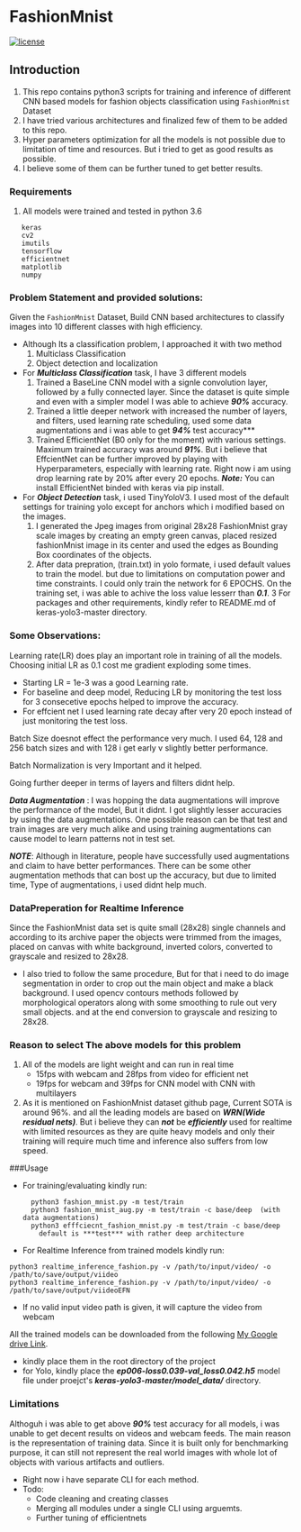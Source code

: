 # FashionMnist 
[![license](https://img.shields.io/github/license/mashape/apistatus.svg)](LICENSE)

## Introduction
1.  This repo contains python3 scripts for training and inference of different CNN based 
 models for fashion objects classification using ```FashionMnist``` Dataset  
 2. I have tried various architectures and finalized few of them to be added to this repo.
 3. Hyper parameters optimization for all the models is not possible due to limitation of time and resources.
 But i tried to get as good results as possible.
 4. I believe some of them can be further tuned to get better results.
 
### Requirements
1. All models were trained and tested in python 3.6      
 ```   Python3
    keras
    cv2
    imutils
    tensorflow
    efficientnet
    matplotlib
    numpy
```

 
 ### Problem Statement and provided solutions:
 Given the ```FashionMnist``` Dataset, Build CNN based architectures to classify images
 into 10 different classes with high efficiency.
 * Although Its a classification problem, I approached it with two method
    1. Multiclass Classification
    2. Object detection and localization 
 * For ***Multiclass Classification*** task, I have 3 different models
    1. Trained a BaseLine CNN model with a signle convolution layer, followed by 
    a fully connected layer. Since the dataset is quite simple and even with a simpler model
    I was able to achieve ***90%*** accuracy.
    2. Trained a little deeper network with increased the number of layers, and filters, used learning rate scheduling, used 
    some data augmentations and i was able to get ***94%*** test accuracy***
    3. Trained EfficientNet (B0 only for the moment) with various settings. Maximum trained accuracy 
    was around ***91%***. But i believe that EffcientNet can be further improved by playing with 
    Hyperparameters, especially with learning rate. Right now i am using drop learning rate by 20% after every 20 epochs.
    ***Note:*** You can install EfficientNet binded with keras via pip install.
 * For ***Object Detection*** task, i used TinyYoloV3. I used most of the default settings for training 
 yolo except for anchors which i modified based on the images. 
    1. I generated the Jpeg images from original 28x28 FashionMnist gray scale images by creating an empty green canvas,
    placed resized fashionMnist image in its center and used the edges as Bounding Box coordinates of
    the objects.
    2. After data prepration, (train.txt) in yolo formate, i used default values to train 
    the model. but due to limitations on computation power and time constraints. I could only
    train the network for 6 EPOCHS. On the training set, i was able to achive the loss value lesserr than
    ***0.1***. 
    3 For packages and other requirements, kindly refer to README.md of keras-yolo3-master directory. 

### Some Observations:
Learning rate(LR) does play an important role in training of all the models. Choosing initial 
LR as 0.1 cost me gradient exploding some times.
* Starting LR = 1e-3 was a good Learning rate.
* For baseline and deep model, Reducing LR by monitoring the test loss for 3 consecetive epochs helped to improve the
accuracy.
* For effcient net I used learning rate decay after very 20 epoch instead of just monitoring the
test loss.

Batch Size doesnot effect the performance very much. I used 64, 128 and 256 batch sizes and 
with 128 i get early v slightly better performance.

Batch Normalization is very Important and it helped.

Going further deeper in terms of layers and filters didnt help. 

***Data Augmentation*** :
I was hopping the data augmentations will improve the performance of the model, But it didnt. I got slightly lesser
accuracies by using the data augmentations.
One possible reason can be that test and train images are very much alike and using training augmentations can cause
model to learn patterns not in test set.

***NOTE***: Although in literature, people have successfully used augmentations and claim to have
better performances. There can be some other augmentation methods that can bost up the accuracy,
but due to limited time, Type of augmentations, i used didnt help much.


### DataPreperation for Realtime Inference
Since the FashionMnist data set is quite small (28x28) single channels and according to its archive paper
the objects were trimmed from the images, placed on canvas with white background, inverted colors, converted to 
grayscale and resized to 28x28.
* I also tried to follow the same procedure, 
But for that i need to do image segmentation in order to crop out the main object and make a black background. I used 
opencv contours methods followed by morphological operators along with some smoothing to rule out very small objects.
and at the end conversion to grayscale and resizing to 28x28.

### Reason to select The above models for this problem
1. All of the models are light weight and can run in real time 
    * 15fps with webcam and 28fps from video for efficient net
    * 19fps for webcam and 39fps for CNN model with CNN with multilayers
2. As it is mentioned on FashionMnist dataset github page, Current SOTA is around 96%.
and all the leading models are based on ***WRN(Wide residual nets)***. But i believe they can ***not*** be 
***efficiently*** used for realtime with limited resources as they are quite heavy models and only their training will require
much time and inference also suffers from low speed. 
 
###Usage
* For training/evaluating kindly run:
  ```shell script
    python3 fashion_mnist.py -m test/train 
    python3 fashion_mnist_aug.py -m test/train -c base/deep  (with data augmentations)
    python3 efffciecnt_fashion_mnist.py -m test/train -c base/deep
      default is ***test*** with rather deep architecture

   ```  
* For Realtime Inference from trained models kindly run:
```shell script
python3 realtime_inference_fashion.py -v /path/to/input/video/ -o /path/to/save/output/viideo
python3 realtime_inference_fashion.py -v /path/to/input/video/ -o /path/to/save/output/viideoEFN
```
   *  If no valid input video path is given, it will capture the video from webcam

All the trained models can be downloaded from the following
[My Google drive Link](https://drive.google.com/drive/folders/1TQLOhaHcTHXYdCyiXYL6vveVDw28s1iz?usp=sharing).
* kindly place them in the root directory of the project 
* for Yolo, kindly place the ***ep006-loss0.039-val_loss0.042.h5*** model file under 
proejct's ***keras-yolo3-master/model_data/*** directory.


### Limitations
Althoguh i was able to get above ***90%*** test accuracy for all models, i was unable to get
decent results on videos and webcam feeds. The main reason is the representation of training data.
Since it is built only for benchmarking purpose, it can still not represent the real world images with whole lot of objects
with various artifacts and outliers.
* Right now i have separate CLI for each method.
* Todo:
    * Code cleaning and creating classes
    * Merging all modules under a single CLI using arguemts.
    * Further tuning of efficientnets
 